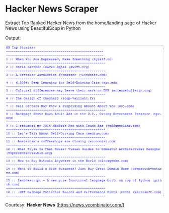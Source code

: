 # Hacker News Scraper

Extract Top Ranked Hacker News from the home/landing page of Hacker News using BeautifulSoup in Python

Output: 

![Screenshot](/HN%20Scraper/hn_scrape.PNG)

Courtesy: **Hacker News** (https://news.ycombinator.com/) 
